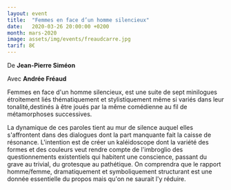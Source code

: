 ```yaml
---
layout: event
title:  "Femmes en face d’un homme silencieux"
date:   2020-03-26 20:00:00 +0200
month: mars-2020
image: assets/img/events/freaudcarre.jpg
tarif: 8€
---
```


De **Jean-Pierre Siméon**

Avec **Andrée Fréaud**

Femmes en face d'un homme silencieux, est une suite de sept minilogues étroitement liés thématiquement et stylistiquement même si variés dans leur tonalité,destinés à être joués par la même comédienne au fil de métamorphoses successives.

La dynamique de ces paroles tient au mur de silence auquel elles s'affrontent dans des dialogues dont la part manquante fait la caisse de résonance. L'intention est de créer un kaléidoscope dont la variété des formes et des couleurs veut rendre compte de l'imbroglio des questionnements existentiels qui habitent une conscience, passant du grave au trivial, du grotesque au pathétique. On comprendra que le rapport homme/femme, dramatiquement et symboliquement structurant est une donnée essentielle du propos mais qu'on ne saurait l'y réduire.